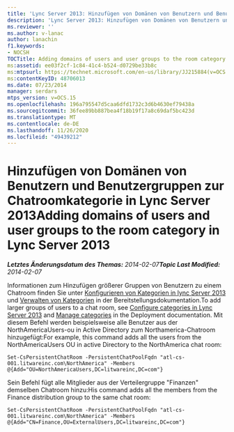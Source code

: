 ```yaml
---
title: 'Lync Server 2013: Hinzufügen von Domänen von Benutzern und Benutzergruppen zur Chatroomkategorie'
description: 'Lync Server 2013: Hinzufügen von Domänen von Benutzern und Benutzergruppen zur Kategorie Raum.'
ms.reviewer: ''
ms.author: v-lanac
author: lanachin
f1.keywords:
- NOCSH
TOCTitle: Adding domains of users and user groups to the room category
ms:assetid: ee03f2cf-1c84-41c4-b524-d0729be33b8c
ms:mtpsurl: https://technet.microsoft.com/en-us/library/JJ215884(v=OCS.15)
ms:contentKeyID: 48706013
ms.date: 07/23/2014
manager: serdars
mtps_version: v=OCS.15
ms.openlocfilehash: 196a795547d5caa6dfd1732c3d6b4630ef79438a
ms.sourcegitcommit: 36fee89bb887bea4f18b19f17a8c69daf5bc423d
ms.translationtype: MT
ms.contentlocale: de-DE
ms.lasthandoff: 11/26/2020
ms.locfileid: "49439212"
---
```

# <a name="adding-domains-of-users-and-user-groups-to-the-room-category-in-lync-server-2013"></a><span data-ttu-id="3a4d8-103">Hinzufügen von Domänen von Benutzern und Benutzergruppen zur Chatroomkategorie in Lync Server 2013</span><span class="sxs-lookup"><span data-stu-id="3a4d8-103">Adding domains of users and user groups to the room category in Lync Server 2013</span></span>

<div data-xmlns="http://www.w3.org/1999/xhtml">

<div class="topic" data-xmlns="http://www.w3.org/1999/xhtml" data-msxsl="urn:schemas-microsoft-com:xslt" data-cs="https://msdn.microsoft.com/">

<div data-asp="https://msdn2.microsoft.com/asp">



</div>

<div id="mainSection">

<div id="mainBody"><span data-ttu-id="3a4d8-104">

<span> </span></span><span class="sxs-lookup"><span data-stu-id="3a4d8-104">

<span> </span></span></span>

<span data-ttu-id="3a4d8-105">_**Letztes Änderungsdatum des Themas:** 2014-02-07_</span><span class="sxs-lookup"><span data-stu-id="3a4d8-105">_**Topic Last Modified:** 2014-02-07_</span></span>

<span data-ttu-id="3a4d8-106">Informationen zum Hinzufügen größerer Gruppen von Benutzern zu einem Chatroom finden Sie unter [Konfigurieren von Kategorien in lync Server 2013](lync-server-2013-configure-categories.md) und [Verwalten von Kategorien](manage-categories.md) in der Bereitstellungsdokumentation.</span><span class="sxs-lookup"><span data-stu-id="3a4d8-106">To add larger groups of users to a chat room, see [Configure categories in Lync Server 2013](lync-server-2013-configure-categories.md) and [Manage categories](manage-categories.md) in the Deployment documentation.</span></span> <span data-ttu-id="3a4d8-107">Mit diesem Befehl werden beispielsweise alle Benutzer aus der NorthAmericaUsers-ou in Active Directory zum Northamerica-Chatroom hinzugefügt:</span><span class="sxs-lookup"><span data-stu-id="3a4d8-107">For example, this command adds all the users from the NorthAmericaUsers OU in active Directory to the NorthAmerica chat room:</span></span>

    Set-CsPersistentChatRoom -PersistentChatPoolFqdn "atl-cs-001.litwareinc.com\NorthAmerica" -Members @{Add="OU=NorthAmericaUsers,DC=litwareinc,DC=com"}

<span data-ttu-id="3a4d8-108">Sein Befehl fügt alle Mitglieder aus der Verteilergruppe "Finanzen" demselben Chatroom hinzu:</span><span class="sxs-lookup"><span data-stu-id="3a4d8-108">His command adds all the members from the Finance distribution group to the same chat room:</span></span>

    Set-CsPersistentChatRoom -PersistentChatPoolFqdn "atl-cs-001.litwareinc.com\NorthAmerica" -Members @{Add="CN=Finance,OU=ExternalUsers,DC=litwareinc,DC=com"}

<span data-ttu-id="3a4d8-109"></div>

<span> </span>

</div>

</div>

</span><span class="sxs-lookup"><span data-stu-id="3a4d8-109"></div>

<span> </span>

</div>

</div>

</span></span></div>

